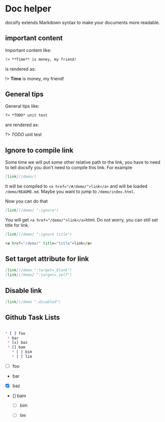 # Doc helper

docsify extends Markdown syntax to make your documents more readable.

## important content

Important content like:

```markdown
!> **Time** is money, my friend!
```

is rendered as:

!> **Time** is money, my friend!

## General tips

General tips like:

```markdown
?> *TODO* unit test
```

are rendered as:

?> *TODO* unit test

## Ignore to compile link

Some time we will put some other relative path to the link, you have to need to tell docsify you don't need to compile this link. For example

```md
[link](/demo/)
```


It will be compiled to `<a href="/#/demo/">link</a>` and will be loaded `/demo/README.md`. Maybe you want to jump to `/demo/index.html`.

Now you can do that

```md
[link](/demo/ ":ignore")
```
You will get `<a href="/demo/">link</a>`html. Do not worry, you can still set title for link.

```md
[link](/demo/ ":ignore title")

<a href="/demo/" title="title">link</a>
```

## Set target attribute for link

```md
[link](/demo ":target=_blank")
[link](/demo2 ":target=_self")
```

## Disable link

```md
[link](/demo ":disabled")
```

## Github Task Lists

```md

* [ ] foo
 * bar
 * [x] baz
 * [] bam
   * [ ] bim
   * [ ] lim
```

* [ ] foo
 * bar
 * [x] baz
 * [] bam
   * [ ] bim
   * [ ] lim

